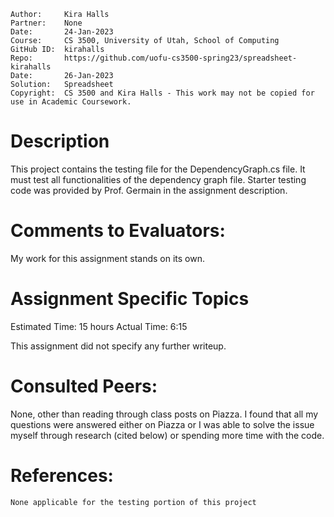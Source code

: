﻿```
Author:     Kira Halls
Partner:    None
Date:       24-Jan-2023
Course:     CS 3500, University of Utah, School of Computing
GitHub ID:  kirahalls
Repo:       https://github.com/uofu-cs3500-spring23/spreadsheet-kirahalls
Date:       26-Jan-2023
Solution:   Spreadsheet
Copyright:  CS 3500 and Kira Halls - This work may not be copied for use in Academic Coursework.
```

# Description
 
This project contains the testing file for the DependencyGraph.cs file. It must test all functionalities of the dependency 
graph file. Starter testing code was provided by Prof. Germain in the assignment description.

# Comments to Evaluators:

My work for this assignment stands on its own.

# Assignment Specific Topics

Estimated Time: 15 hours    Actual Time: 6:15

This assignment did not specify any further writeup.

# Consulted Peers:

None, other than reading through class posts on Piazza. I found that all my questions were answered either on Piazza 
or I was able to solve the issue myself through research (cited below) or spending more time with the code. 

# References:

    None applicable for the testing portion of this project 

